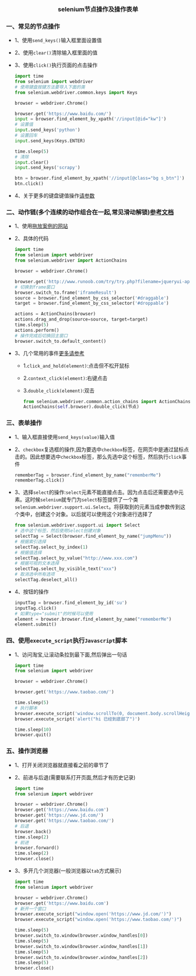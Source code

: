 ### <center>selenium节点操作及操作表单</center>

### 一、常见的节点操作

* 1、使用`send_keys()`输入框里面设置值
* 2、使用`clear()`清除输入框里面的值
* 3、使用`click()`执行页面的点击操作

  ```py
  import time
  from selenium import webdriver
  # 使用键盘按键方法要导入下面的类
  from selenium.webdriver.common.keys import Keys

  browser = webdriver.Chrome()

  browser.get('https://www.baidu.com/')
  input = browser.find_element_by_xpath('//input[@id="kw"]')
  # 设置值
  input.send_keys('python')
  # 设置回车
  input.send_keys(Keys.ENTER)

  time.sleep(5)
  # 清除
  input.clear()
  input.send_keys('scrapy')

  btn = browser.find_element_by_xpath('//input[@class="bg s_btn"]')
  btn.click()
  ```

* 4、关于更多的键盘键值操作[请参数](https://selenium-python-zh.readthedocs.io/en/latest/api.html#module-selenium.webdriver.common.keys)

### 二、动作链(多个连续的动作组合在一起,常见滑动解锁)[参考文档](https://selenium-python-zh.readthedocs.io/en/latest/navigating.html#id9)

* 1、使用[拖放案例的网站](http://www.runoob.com/try/try.php?filename=jqueryui-api-droppable)

* 2、具体的代码

  ```py
  import time
  from selenium import webdriver
  from selenium.webdriver import ActionChains

  browser = webdriver.Chrome()

  browser.get('http://www.runoob.com/try/try.php?filename=jqueryui-api-droppable')
  # 切换到frame窗口
  browser.switch_to.frame('iframeResult')
  source = browser.find_element_by_css_selector('#draggable')
  target = browser.find_element_by_css_selector('#droppable')

  actions = ActionChains(browser)
  actions.drag_and_drop(source=source, target=target)
  time.sleep(5)
  actions.perform()
  # 操作完成后切换回主窗口
  browser.switch_to.default_content()
  ```

* 3、几个常用的事件[更多请参考](https://selenium-python.readthedocs.io/api.html)
  * 1.`click_and_hold(element)`:点击但不松开鼠标
  * 2.`context_click(element)`:右键点击
  * 3.`double_click(element)`:双击

    ```py
    from selenium.webdriver.common.action_chains import ActionChains
    ActionChains(self.browser).double_click(节点)
    ```


### 三、表单操作

* 1、输入框直接使用`send_keys(value)`输入值
* 2、`checkbox`复选框的操作,因为要选中`checkbox`标签，在网页中是通过鼠标点击的。因此想要选中`checkbox`标签，那么先选中这个标签，然后执行`click`事件

  ```py
  rememberTag = browser.find_element_by_name("rememberMe")
  rememberTag.click()
  ```

* 3、选择`select`的操作:`select`元素不能直接点击。因为点击后还需要选中元素。这时候`selenium`就专门为`select`标签提供了一个类`selenium.webdriver.support.ui.Select`。将获取到的元素当成参数传到这个类中，创建这个对象。以后就可以使用这个对象进行选择了

  ```py
  from selenium.webdriver.support.ui import Select
  # 选中这个标签，然后使用Select创建对象
  selectTag = Select(browser.find_element_by_name("jumpMenu"))
  # 根据索引选择
  selectTag.select_by_index(1)
  # 根据值选择
  selectTag.select_by_value("http://www.xxx.com")
  # 根据可视的文本选择
  selectTag.select_by_visible_text("xxx")
  # 取消选中所有选项
  selectTag.deselect_all()
  ```

* 4、按钮的操作

  ```py
  inputTag = browser.find_element_by_id('su')
  inputTag.click()
  # 如果type="submit"的时候可以使用
  element = browser.browser.find_element_by_name("rememberMe")
  element.submit()
  ```

### 四、使用`execute_script`执行`Javascript`脚本

* 1、访问淘宝,让滚动条拉到最下面,然后弹出一句话

  ```py
  import time
  from selenium import webdriver

  browser = webdriver.Chrome()

  browser.get('https://www.taobao.com/')

  time.sleep(5)
  # 执行脚本
  browser.execute_script('window.scrollTo(0, document.body.scrollHeight)')
  browser.execute_script('alert("hi 已经到底部了")')

  time.sleep(10)
  browser.quit()
  ```

### 五、操作浏览器

* 1、打开关闭浏览器就直接看之前的章节了
* 2、前进与后退(需要联系打开页面,然后才有历史记录)

  ```py
  import time
  from selenium import webdriver

  browser = webdriver.Chrome()
  browser.get('https://www.baidu.com')
  browser.get('https://www.jd.com/')
  browser.get('https://www.taobao.com/')
  # 后退
  browser.back()
  time.sleep(2)
  # 前进
  browser.forward()
  time.sleep(2)
  browser.close()
  ```

* 3、多开几个浏览器(一般浏览器以`tab`方式展示)

  ```py
  import time
  from selenium import webdriver

  browser = webdriver.Chrome()
  browser.get('https://www.baidu.com')
  # 新开一个窗口
  browser.execute_script("window.open('https://www.jd.com/')")
  browser.execute_script("window.open('https://www.taobao.com/')")

  time.sleep(5)
  browser.switch_to.window(browser.window_handles[0])
  time.sleep(5)
  browser.switch_to.window(browser.window_handles[1])
  time.sleep(5)
  browser.switch_to.window(browser.window_handles[2])
  time.sleep(5)
  browser.close()
  ```
